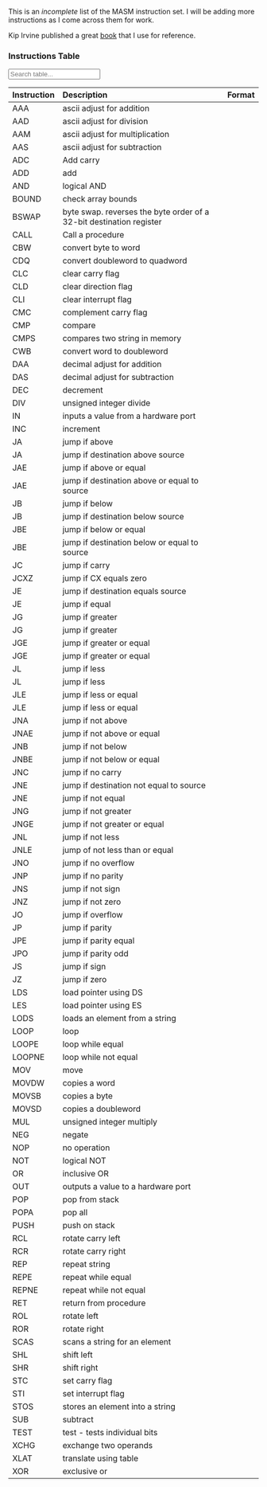 This is an *incomplete* list of the MASM instruction set. I will be adding more instructions as I come across them for work. 

Kip Irvine published a great [book](http://index-of.es/Programming/Assembly/Assembly%20Language%20for%20x86%20Processors%206th%20Ed.pdf) that I use for reference.

### Instructions Table



<div class="input-group mt-3 mb-3">
<div class="input-group-prepend">
<span class="input-group-text"><i class='bx bx-search'></i></span>
</div>
<input type="text" class="tablesearch-input form-control" data-tablesearch-table="#data-table" placeholder="Search table...">
</div>






Instruction | Description | Format
:--- | :--- | :---
AAA | ascii adjust for addition |  &nbsp;
AAD | ascii adjust for division |  &nbsp;
AAM | ascii adjust for multiplication |  &nbsp;
AAS | ascii adjust for subtraction |  &nbsp;
ADC | Add carry | &nbsp;
ADD | add |  &nbsp;
AND | logical AND |  &nbsp;
BOUND | check array bounds |  &nbsp;
BSWAP | byte swap. reverses the byte order of a 32-bit destination register | &nbsp;
CALL | Call a procedure |  &nbsp;
CBW | convert byte to word |  &nbsp;
CDQ | convert doubleword to quadword |  &nbsp;
CLC | clear carry flag |  &nbsp;
CLD | clear direction flag |  &nbsp;
CLI | clear interrupt flag |  &nbsp;
CMC | complement carry flag |  &nbsp;
CMP | compare |  &nbsp;
CMPS | compares two string in memory |  &nbsp;
CWB | convert word to doubleword |  &nbsp;
DAA | decimal adjust for addition |  &nbsp;
DAS | decimal adjust for subtraction |  &nbsp;
DEC | decrement |  &nbsp;
DIV | unsigned integer divide &nbsp;
IN | inputs a value from a hardware port |  &nbsp;
INC | increment |  &nbsp;
JA | jump if above |  &nbsp;
JA | jump if destination above source &nbsp;
JAE | jump if above or equal |  &nbsp;
JAE | jump if destination above or equal to source &nbsp;
JB | jump if below |  &nbsp;
JB | jump if destination below source &nbsp;
JBE | jump if below or equal |  &nbsp;
JBE | jump if destination below or equal to source &nbsp;
JC | jump if carry |  &nbsp;
JCXZ | jump if CX equals zero |  &nbsp;
JE | jump if destination equals source &nbsp;
JE | jump if equal |  &nbsp;
JG | jump if greater |  &nbsp;
JG | jump if greater |  &nbsp;
JGE | jump if greater or equal |  &nbsp;
JGE | jump if greater or equal |  &nbsp;
JL | jump if less |  &nbsp;
JL | jump if less |  &nbsp;
JLE | jump if less or equal |  &nbsp;
JLE | jump if less or equal |  &nbsp;
JNA | jump if not above |  &nbsp;
JNAE | jump if not above or equal |  &nbsp;
JNB | jump if not below |  &nbsp;
JNBE | jump if not below or equal |  &nbsp;
JNC | jump if no carry |  &nbsp;
JNE | jump if destination not equal to source &nbsp;
JNE | jump if not equal |  &nbsp;
JNG | jump if not greater |  &nbsp;
JNGE | jump if not greater or equal |  &nbsp;
JNL | jump if not less |  &nbsp;
JNLE | jump of not less than or equal |  &nbsp;
JNO | jump if no overflow |  &nbsp;
JNP | jump if no parity |  &nbsp;
JNS | jump if not sign |  &nbsp;
JNZ | jump if not zero |  &nbsp;
JO | jump if overflow |  &nbsp;
JP | jump if parity |  &nbsp;
JPE | jump if parity equal |  &nbsp;
JPO | jump if parity odd |  &nbsp;
JS | jump if sign |  &nbsp;
JZ | jump if zero |  &nbsp;
LDS | load pointer using DS |  &nbsp;
LES | load pointer using ES |  &nbsp;
LODS | loads an element from a string |  &nbsp;
LOOP | loop |  &nbsp;
LOOPE | loop while equal |  &nbsp;
LOOPNE | loop while not equal |  &nbsp;
MOV | move |  &nbsp;
MOVDW | copies a word |  &nbsp;
MOVSB | copies a byte |  &nbsp;
MOVSD | copies a doubleword |  &nbsp;
MUL | unsigned integer multiply |  &nbsp;
NEG | negate |  &nbsp;
NOP | no operation |  &nbsp;
NOT | logical NOT |  &nbsp;
OR | inclusive OR |  &nbsp;
OUT | outputs a value to a hardware port |  &nbsp;
POP | pop from stack |  &nbsp;
POPA | pop all |  &nbsp;
PUSH | push on stack |  &nbsp;
RCL | rotate carry left |  &nbsp;
RCR | rotate carry right |  &nbsp;
REP | repeat string |  &nbsp;
REPE | repeat while equal |  &nbsp;
REPNE | repeat while not equal |  &nbsp;
RET | return from procedure |  &nbsp;
ROL | rotate left |  &nbsp;
ROR | rotate right |  &nbsp;
SCAS | scans a string for an element |  &nbsp;
SHL | shift left |  &nbsp;
SHR | shift right |  &nbsp;
STC | set carry flag |  &nbsp;
STI | set interrupt flag |  &nbsp;
STOS | stores an element into a string |  &nbsp;
SUB | subtract |  &nbsp;
TEST | test - tests individual bits |  &nbsp;
XCHG | exchange two operands |  &nbsp;
XLAT | translate using table |  &nbsp;
XOR | exclusive or | &nbsp;








<script>
    $(document).ready(function() {
        $('table').attr('id', 'data-table');
        $('table').addClass('tablesearch-table').addClass('tablesort');
    });
</script>